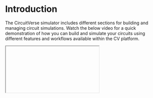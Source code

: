 # Introduction

The CircuitVerse simulator includes different sections for building and managing circuit simulations. Watch the below video for a quick demonstration of how you can build and simulate your circuits using different features and workflows available within the CV platform.
<div>
<iframe>
[Make your First Circuit within CV_Video]
</iframe>
</div>
